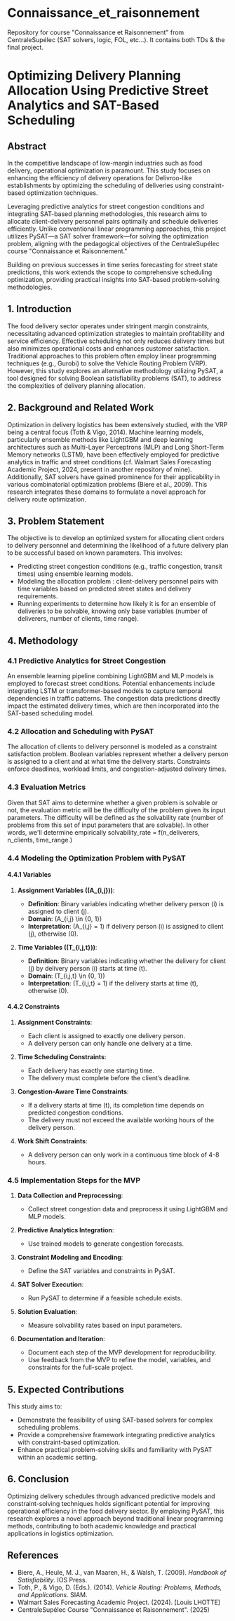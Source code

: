 # Connaissance_et_raisonnement
Repository for course "Connaissance et Raisonnement" from CentraleSupélec (SAT solvers, logic, FOL, etc...). It contains both TDs & the final project.

# Optimizing Delivery Planning Allocation Using Predictive Street Analytics and SAT-Based Scheduling

## Abstract
In the competitive landscape of low-margin industries such as food delivery, operational optimization is paramount. This study focuses on enhancing the efficiency of delivery operations for Delivroo-like establishments by optimizing the scheduling of deliveries using constraint-based optimization techniques. 

Leveraging predictive analytics for street congestion conditions and integrating SAT-based planning methodologies, this research aims to allocate client-delivery personnel pairs optimally and schedule deliveries efficiently. Unlike conventional linear programming approaches, this project utilizes PySAT—a SAT solver framework—for solving the optimization problem, aligning with the pedagogical objectives of the CentraleSupélec course "Connaissance et Raisonnement." 

Building on previous successes in time series forecasting for street state predictions, this work extends the scope to comprehensive scheduling optimization, providing practical insights into SAT-based problem-solving methodologies.

## 1. Introduction
The food delivery sector operates under stringent margin constraints, necessitating advanced optimization strategies to maintain profitability and service efficiency. Effective scheduling not only reduces delivery times but also minimizes operational costs and enhances customer satisfaction. Traditional approaches to this problem often employ linear programming techniques (e.g., Gurobi) to solve the Vehicle Routing Problem (VRP). However, this study explores an alternative methodology utilizing PySAT, a tool designed for solving Boolean satisfiability problems (SAT), to address the complexities of delivery planning allocation.

## 2. Background and Related Work
Optimization in delivery logistics has been extensively studied, with the VRP being a central focus (Toth & Vigo, 2014). Machine learning models, particularly ensemble methods like LightGBM and deep learning architectures such as Multi-Layer Perceptrons (MLP) and Long Short-Term Memory networks (LSTM), have been effectively employed for predictive analytics in traffic and street conditions (cf. Walmart Sales Forecasting Academic Project, 2024, present in another repository of mine). Additionally, SAT solvers have gained prominence for their applicability in various combinatorial optimization problems (Biere et al., 2009). This research integrates these domains to formulate a novel approach for delivery route optimization.

## 3. Problem Statement
The objective is to develop an optimized system for allocating client orders to delivery personnel and determining the likelihood of a future delivery plan to be successful based on known parameters. This involves:
- Predicting street congestion conditions (e.g., traffic congestion, transit times) using ensemble learning models.
- Modeling the allocation problem : client-delivery personnel pairs with time variables based on predicted street states and delivery requirements.
- Running experiments to determine how likely it is for an ensemble of deliveries to be solvable, knowing only base variables (number of deliverers, number of clients, time range).

## 4. Methodology

### 4.1 Predictive Analytics for Street Congestion
An ensemble learning pipeline combining LightGBM and MLP models is employed to forecast street conditions. Potential enhancements include integrating LSTM or transformer-based models to capture temporal dependencies in traffic patterns. The congestion data predictions directly impact the estimated delivery times, which are then incorporated into the SAT-based scheduling model.

### 4.2 Allocation and Scheduling with PySAT
The allocation of clients to delivery personnel is modeled as a constraint satisfaction problem. Boolean variables represent whether a delivery person is assigned to a client and at what time the delivery starts. Constraints enforce deadlines, workload limits, and congestion-adjusted delivery times. 

### 4.3 Evaluation Metrics
Given that SAT aims to determine whether a given problem is solvable or not, the evaluation metric will be the difficulty of the problem given its input parameters. The difficulty will be defined as the solvability rate (number of problems from this set of input parameters that are solvable). In other words, we'll determine empirically solvability_rate = f(n_deliverers, n_clients, time_range.)

### 4.4 Modeling the Optimization Problem with PySAT

#### 4.4.1 Variables

1. **Assignment Variables (\(A_{i,j}\))**:
   - **Definition**: Binary variables indicating whether delivery person \(i\) is assigned to client \(j\).
   - **Domain**: \(A_{i,j} \in \{0, 1\}\)
   - **Interpretation**: \(A_{i,j} = 1\) if delivery person \(i\) is assigned to client \(j\), otherwise \(0\).

2. **Time Variables (\(T_{i,j,t}\))**:
   - **Definition**: Binary variables indicating whether the delivery for client \(j\) by delivery person \(i\) starts at time \(t\).
   - **Domain**: \(T_{i,j,t} \in \{0, 1\}\)
   - **Interpretation**: \(T_{i,j,t} = 1\) if the delivery starts at time \(t\), otherwise \(0\).

#### 4.4.2 Constraints

1. **Assignment Constraints**:
   - Each client is assigned to exactly one delivery person.
   - A delivery person can only handle one delivery at a time.
   
2. **Time Scheduling Constraints**:
   - Each delivery has exactly one starting time.
   - The delivery must complete before the client’s deadline.
   
3. **Congestion-Aware Time Constraints**:
   - If a delivery starts at time \(t\), its completion time depends on predicted congestion conditions.
   - The delivery must not exceed the available working hours of the delivery person.

4. **Work Shift Constraints**:
   - A delivery person can only work in a continuous time block of 4-8 hours.

### 4.5 Implementation Steps for the MVP

1. **Data Collection and Preprocessing**:
   - Collect street congestion data and preprocess it using LightGBM and MLP models.
   
2. **Predictive Analytics Integration**:
   - Use trained models to generate congestion forecasts.
   
3. **Constraint Modeling and Encoding**:
   - Define the SAT variables and constraints in PySAT.
   
4. **SAT Solver Execution**:
   - Run PySAT to determine if a feasible schedule exists.
   
5. **Solution Evaluation**:
   - Measure solvability rates based on input parameters.

6. **Documentation and Iteration**:
   - Document each step of the MVP development for reproducibility.
   - Use feedback from the MVP to refine the model, variables, and constraints for the full-scale project.

## 5. Expected Contributions
This study aims to:
- Demonstrate the feasibility of using SAT-based solvers for complex scheduling problems.
- Provide a comprehensive framework integrating predictive analytics with constraint-based optimization.
- Enhance practical problem-solving skills and familiarity with PySAT within an academic setting.

## 6. Conclusion
Optimizing delivery schedules through advanced predictive models and constraint-solving techniques holds significant potential for improving operational efficiency in the food delivery sector. By employing PySAT, this research explores a novel approach beyond traditional linear programming methods, contributing to both academic knowledge and practical applications in logistics optimization.

## References
- Biere, A., Heule, M. J., van Maaren, H., & Walsh, T. (2009). *Handbook of Satisfiability*. IOS Press.
- Toth, P., & Vigo, D. (Eds.). (2014). *Vehicle Routing: Problems, Methods, and Applications*. SIAM.
- Walmart Sales Forecasting Academic Project. (2024). [Louis LHOTTE]
- CentraleSupélec Course "Connaissance et Raisonnement". (2025)

